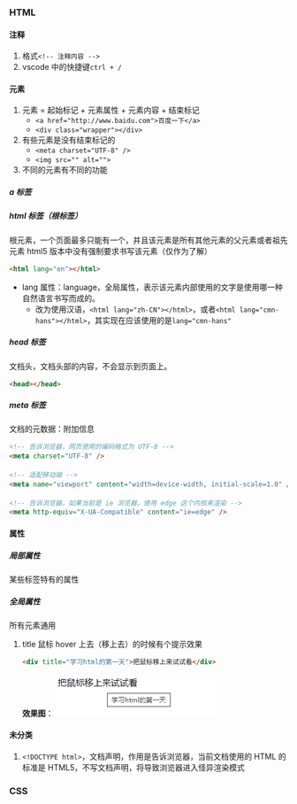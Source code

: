 ### HTML

#### 注释

1. 格式`<!-- 注释内容 -->`
2. vscode 中的快捷键`ctrl + /`

#### 元素

1. 元素 = 起始标记 + 元素属性 + 元素内容 + 结束标记
   - `<a href="http://www.baidu.com">百度一下</a>`
   - `<div class="wrapper"></div>`
2. 有些元素是没有结束标记的
   - `<meta charset="UTF-8" />`
   - `<img src="" alt="">`
3. 不同的元素有不同的功能

##### a 标签

##### html 标签（根标签）

根元素，一个页面最多只能有一个，并且该元素是所有其他元素的父元素或者祖先元素
html5 版本中没有强制要求书写该元素（仅作为了解）

```html
<html lang="en"></html>
```

- lang 属性：language，全局属性，表示该元素内部使用的文字是使用哪一种自然语言书写而成的。
  - 改为使用汉语，`<html lang="zh-CN"></html>`，或者`<html lang="cmn-hans"></html>`，其实现在应该使用的是`lang="cmn-hans"`

##### head 标签

文档头，文档头部的内容，不会显示到页面上。

```html
<head></head>
```

##### meta 标签

文档的元数据：附加信息

```html
<!-- 告诉浏览器，网页使用的编码格式为 UTF-8 -->
<meta charset="UTF-8" />

<!-- 适配移动端 -->
<meta name="viewport" content="width=device-width, initial-scale=1.0" />

<!-- 告诉浏览器，如果当前是 ie 浏览器，使用 edge 这个内核来渲染 -->
<meta http-equiv="X-UA-Compatible" content="ie=edge" />
```

#### 属性

##### 局部属性

某些标签特有的属性

##### 全局属性

所有元素通用

1. title
   鼠标 hover 上去（移上去）的时候有个提示效果

   ```html
   <div title="学习html的第一天">把鼠标移上来试试看</div>
   ```

   **效果图**：
   ![效果图](assets/火星图片_20200808_151556.png)

#### 未分类

1. `<!DOCTYPE html>`，文档声明，作用是告诉浏览器，当前文档使用的 HTML 的标准是 HTML5，不写文档声明，将导致浏览器进入怪异渲染模式

### CSS
